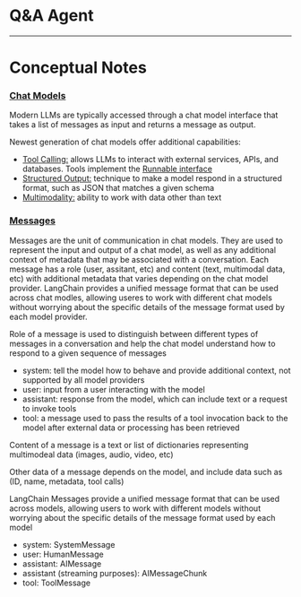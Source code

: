 # Q&A Agent

____

# Conceptual Notes

### [Chat Models](https://python.langchain.com/docs/concepts/chat_models/)
Modern LLMs are typically accessed through a chat model interface that takes a list of messages as input and returns a message as output.

Newest generation of chat models offer additional capabilities:

- [Tool Calling:](https://python.langchain.com/docs/concepts/tool_calling/) allows LLMs to interact with external services, APIs, and databases. Tools implement the [Runnable interface](https://python.langchain.com/docs/concepts/runnables/)
- [Structured Output:]() technique to make a model respond in a structured format, such as JSON that matches a given schema
- [Multimodality:]() ability to work with data other than text

### [Messages](https://python.langchain.com/docs/concepts/messages/)
Messages are the unit of communication in chat models. They are used to represent the input and output of a chat model, as well as any additional context of metadata that may be associated with a conversation. Each message has a role (user, assitant, etc) and content (text, multimodal data, etc) with additional metadata that varies depending on the chat model provider. LangChain provides a unified message format that can be used across chat modles, allowing useres to work with different chat models without worrying about the specific details of the message format used by each model provider.

Role of a message is used to distinguish between different types of messages in a conversation and help the chat model understand how to respond to a given sequence of messages

- system: tell the model how to behave and provide additional context, not supported by all model providers
- user: input from a user interacting with the model
- assistant: response from the model, which can include text or a request to invoke tools
- tool: a message used to pass the results of a tool invocation back to the model after external data or processing has been retrieved

Content of a message is a text or list of dictionaries representing multimodeal data (images, audio, video, etc)

Other data of a message depends on the model, and include data such as (ID, name, metadata, tool calls)

LangChain Messages provide a unified message format that can be used across models, allowing users to work with different models without worrying about the specific details of the message format used by each model

- system: SystemMessage
- user: HumanMessage
- assistant: AIMessage
- assistant (streaming purposes): AIMessageChunk
- tool: ToolMessage




